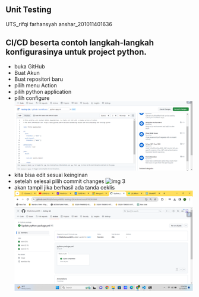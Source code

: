 ## Unit Testing
UTS_rifqi farhansyah anshar_201011401636

## CI/CD beserta contoh langkah-langkah konfigurasinya untuk project python.
- buka GitHub
- Buat Akun
- Buat repositori baru
- pilih menu Action
- pilih python application
- pilih configure
![img 2](python.png)
- kita bisa edit sesuai keinginan
- setelah selesai pilih commit changes
![img 3](rawsrun.png) 
- akan tampil jika berhasil ada tanda ceklis
![img 1](berhasil.png)


